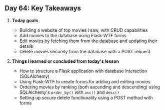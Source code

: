 ## Day 64: Key Takeaways

1. **Today goals**  
   - Building a website of top movies I saw, with CRUD capabilities  
   - Add movies to the database using Flask-WTF forms  
   - Edit movies by fetching them from the database and updating their details  
   - Delete movies securely from the database with a POST request  

2. **Things I learned or concluded from today's lesson**  
   - How to structure a Flask application with database interaction (SQLAlchemy)  
   - Using Flask-WTF to create forms for adding and editing movies  
   - Ordering movies by ranking (both ascending and descending) using SQLAlchemy's `order_by()` with `asc()` and `desc()`  
   - Setting up secure delete functionality using a POST method with forms